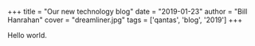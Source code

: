 +++
title = "Our new technology blog"
date = "2019-01-23"
author = "Bill Hanrahan"
cover = "dreamliner.jpg"
tags = ['qantas', 'blog', '2019']
+++

Hello world.